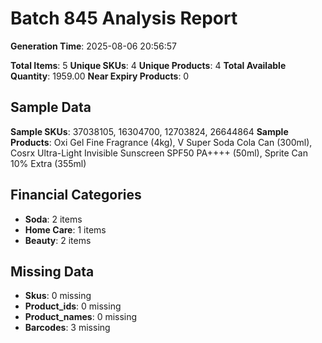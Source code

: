 # Batch 845 Analysis Report

**Generation Time**: 2025-08-06 20:56:57

**Total Items**: 5
**Unique SKUs**: 4
**Unique Products**: 4
**Total Available Quantity**: 1959.00
**Near Expiry Products**: 0

## Sample Data
**Sample SKUs**: 37038105, 16304700, 12703824, 26644864
**Sample Products**: Oxi Gel Fine Fragrance (4kg), V Super Soda Cola Can (300ml), Cosrx Ultra-Light Invisible Sunscreen SPF50 PA++++ (50ml), Sprite Can 10% Extra (355ml)

## Financial Categories
- **Soda**: 2 items
- **Home Care**: 1 items
- **Beauty**: 2 items

## Missing Data
- **Skus**: 0 missing
- **Product_ids**: 0 missing
- **Product_names**: 0 missing
- **Barcodes**: 3 missing
